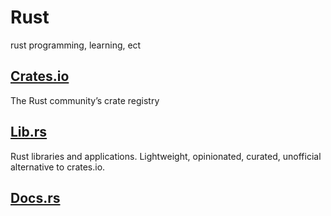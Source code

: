# Rust
rust programming, learning, ect


## [Crates.io](https://crates.io)
The Rust community’s crate registry


## [Lib.rs](https://lib.rs)
Rust libraries and applications. Lightweight, opinionated, curated, unofficial alternative to crates.io.


## [Docs.rs](https://docs.rs)

